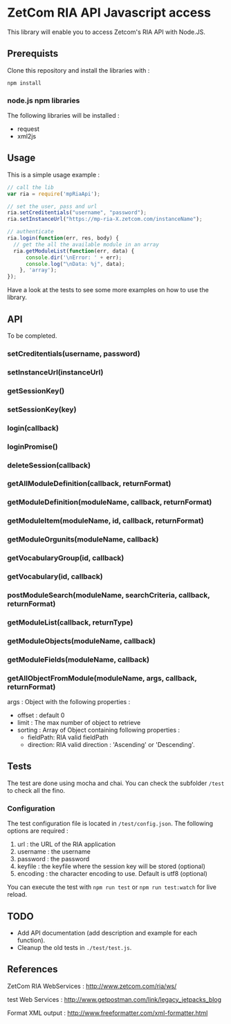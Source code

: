 # ZetCom RIA API Javascript access

This library will enable you to access Zetcom's RIA API with Node.JS.

## Prerequists

Clone this repository and install the libraries with :

```
npm install
```

### node.js npm libraries

The following libraries will be installed :

- request
- xml2js

## Usage

This is a simple usage example :

```javascript
// call the lib
var ria = require('mpRiaApi');

// set the user, pass and url
ria.setCreditentials("username", "password");
ria.setInstanceUrl("https://mp-ria-X.zetcom.com/instanceName");

// authenticate
ria.login(function(err, res, body) {
  // get the all the available module in an array
  ria.getModuleList(function(err, data) {
      console.dir('\nError: ' + err);
      console.log("\nData: %j", data);
    }, 'array');
});
```

Have a look at the tests to see some more examples on how to use the library.

## API

To be completed.

### setCreditentials(username, password)
### setInstanceUrl(instanceUrl)
### getSessionKey()
### setSessionKey(key)
### login(callback)
### loginPromise()
### deleteSession(callback)
### getAllModuleDefinition(callback, returnFormat)
### getModuleDefinition(moduleName, callback, returnFormat)
### getModuleItem(moduleName, id, callback, returnFormat)
### getModuleOrgunits(moduleName, callback)
### getVocabularyGroup(id, callback)
### getVocabulary(id, callback)
### postModuleSearch(moduleName, searchCriteria, callback, returnFormat)
### getModuleList(callback, returnType)
### getModuleObjects(moduleName, callback)
### getModuleFields(moduleName, callback)
### getAllObjectFromModule(moduleName, args, callback, returnFormat)

args : Object with the following properties :
- offset : default 0
- limit : The max number of object to retrieve
- sorting : Array of Object containing following properties :
    + fieldPath: RIA valid fieldPath
    + direction: RIA valid direction : 'Ascending' or 'Descending'.

## Tests

The test are done using mocha and chai. You can check the subfolder ```/test``` to check all the fino.

### Configuration

The test configuration file is located in ```/test/config.json```. The following options are required :

1. url : the URL of the RIA application
2. username : the username
3. password : the password
4. keyfile : the keyfile where the session key will be stored (optional)
5. encoding : the character encoding to use. Default is utf8 (optional)

You can execute the test with ```npm run test``` or ```npm run test:watch``` for live reload.

## TODO

- Add API documentation (add description and example for each function).
- Cleanup the old tests in ```./test/test.js```.

## References

ZetCom RIA WebServices : http://www.zetcom.com/ria/ws/

test Web Services : http://www.getpostman.com/link/legacy_jetpacks_blog

Format XML output : http://www.freeformatter.com/xml-formatter.html
